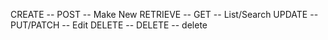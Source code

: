 CREATE -- POST -- Make New
RETRIEVE -- GET -- List/Search
UPDATE -- PUT/PATCH -- Edit
DELETE -- DELETE -- delete